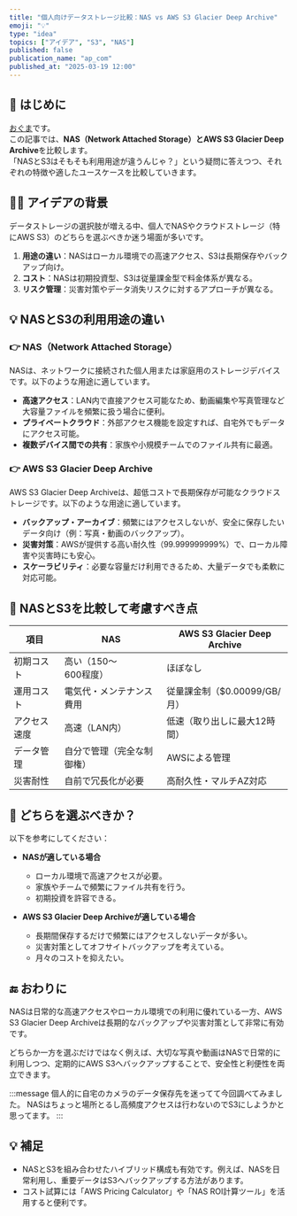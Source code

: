 ```yaml
---
title: "個人向けデータストレージ比較：NAS vs AWS S3 Glacier Deep Archive"
emoji: "💡"
type: "idea"
topics: ["アイデア", "S3", "NAS"]
published: false
publication_name: "ap_com"
published_at: "2025-03-19 12:00"
---
```


## 🌟 はじめに

[おぐま](https://github.com/9mak)です。  
この記事では、**NAS（Network Attached Storage）とAWS S3 Glacier Deep Archive**を比較します。  
「NASとS3はそもそも利用用途が違うんじゃ？」という疑問に答えつつ、それぞれの特徴や適したユースケースを比較していきます。

## 💆‍♂️ アイデアの背景

データストレージの選択肢が増える中、個人でNASやクラウドストレージ（特にAWS S3）のどちらを選ぶべきか迷う場面が多いです。

1. **用途の違い**：NASはローカル環境での高速アクセス、S3は長期保存やバックアップ向け。
2. **コスト**：NASは初期投資型、S3は従量課金型で料金体系が異なる。
3. **リスク管理**：災害対策やデータ消失リスクに対するアプローチが異なる。

## 💡 NASとS3の利用用途の違い

### 👉 NAS（Network Attached Storage）

NASは、ネットワークに接続された個人用または家庭用のストレージデバイスです。以下のような用途に適しています。

- **高速アクセス**：LAN内で直接アクセス可能なため、動画編集や写真管理など大容量ファイルを頻繁に扱う場合に便利。
- **プライベートクラウド**：外部アクセス機能を設定すれば、自宅外でもデータにアクセス可能。
- **複数デバイス間での共有**：家族や小規模チームでのファイル共有に最適。

### 👉 AWS S3 Glacier Deep Archive

AWS S3 Glacier Deep Archiveは、超低コストで長期保存が可能なクラウドストレージです。以下のような用途に適しています。

- **バックアップ・アーカイブ**：頻繁にはアクセスしないが、安全に保存したいデータ向け（例：写真・動画のバックアップ）。
- **災害対策**：AWSが提供する高い耐久性（99.999999999%）で、ローカル障害や災害時にも安心。
- **スケーラビリティ**：必要な容量だけ利用できるため、大量データでも柔軟に対応可能。

## 💭 NASとS3を比較して考慮すべき点

| 項目 | NAS | AWS S3 Glacier Deep Archive |
| --- | --- | --- |
| 初期コスト | 高い（$150～$600程度） | ほぼなし |
| 運用コスト | 電気代・メンテナンス費用 | 従量課金制（$0.00099/GB/月） |
| アクセス速度 | 高速（LAN内） | 低速（取り出しに最大12時間） |
| データ管理 | 自分で管理（完全な制御権） | AWSによる管理 |
| 災害耐性 | 自前で冗長化が必要 | 高耐久性・マルチAZ対応 |

## 🎉 どちらを選ぶべきか？

以下を参考にしてください：

- **NASが適している場合**
  - ローカル環境で高速アクセスが必要。
  - 家族やチームで頻繁にファイル共有を行う。
  - 初期投資を許容できる。

- **AWS S3 Glacier Deep Archiveが適している場合**
  - 長期間保存するだけで頻繁にはアクセスしないデータが多い。
  - 災害対策としてオフサイトバックアップを考えている。
  - 月々のコストを抑えたい。

## 🔚 おわりに

NASは日常的な高速アクセスやローカル環境での利用に優れている一方、AWS S3 Glacier Deep Archiveは長期的なバックアップや災害対策として非常に有効です。  

どちらか一方を選ぶだけではなく例えば、大切な写真や動画はNASで日常的に利用しつつ、定期的にAWS S3へバックアップすることで、安全性と利便性を両立できます。

:::message
個人的に自宅のカメラのデータ保存先を迷ってて今回調べてみました。
NASはちょっと場所とるし高頻度アクセスは行わないのでS3にしようかと思ってます。
:::

## 💡 補足

- NASとS3を組み合わせたハイブリッド構成も有効です。例えば、NASを日常利用し、重要データはS3へバックアップする方法があります。
- コスト試算には「AWS Pricing Calculator」や「NAS ROI計算ツール」を活用すると便利です。

